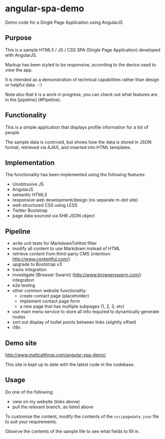 angular-spa-demo
================

Demo code for a Single Page Application using AngularJS

## Purpose
This is a sample HTML5 / JS / CSS SPA (Single Page Application) developed with AngularJS.

Markup has been styled to be responsive, according to the device used to view the app.

It is intended as a demonstration of technical capabilities rather than design or helpful data. :-)

Note also that it is a work in progress; you can check out what features are in the [pipeline] (#Pipeline).

## Functionality

This is a simple application that displays profile information for a list of people.

The sample data is contrived, but shows how the data is stored in JSON format, retrieved via AJAX,
and inserted into HTML templates.

## Implementation

The functionality has been implemented using the following features:
* Unobtrusive JS
* AngularJS
* semantic HTML5
* responsive web development/design (no separate m-dot site)
* well-structured CSS using LESS
* Twitter Bootstrap
* page data sourced via XHR JSON object

## Pipeline
- write unit tests for MarkdownToHtml filter
- modify all content to use Markdown instead of HTML
- retrieve content from third-party CMS (intention: http://www.contentful.com/)
- upgrade to Bootstrap v3
- travis integration
- investigate [Browser Swarm] (http://www.browserswarm.com/) integration
- e2e testing
- other common website functionality:
  - create contact page (placeholder)
  - implement contact page form
  - a new page that has multiple subpages (1, 2, 3, etc)
- use main menu service to store all info required to dynamically generate routes
- sort out display of bullet points between links (slightly offset)
- i18n

## Demo site
http://www.mattcalthrop.com/angular-spa-demo/

This site is kept up to date with the latest code in the codebase.

## Usage

Do one of the following:
* view on my website (links above)
* pull the relevant branch, as listed above

To customise the content, modify the contents of the `svc/pagedata.json` file to suit your requirements.

Observe the contents of the sample file to see what fields to fill in.
